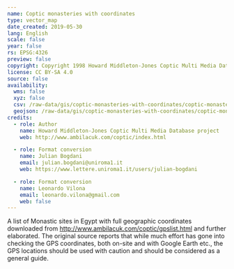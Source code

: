 ```yaml
---
name: Coptic monasteries with coordinates
type: vector_map
date_created: 2019-05-30
lang: English
scale: false
year: false
rs: EPSG:4326
preview: false
copyright: Copyright 1998 Howard Middleton-Jones Coptic Multi Media Database project.
license: CC BY-SA 4.0
source: false
availability:
  wms: false
  xyz: false
  csv: /raw-data/gis/coptic-monasteries-with-coordinates/coptic-monasteries-with-coordinates.csv
  geojson: /raw-data/gis/coptic-monasteries-with-coordinates/coptic-monasteries-with-coordinates.geojson
credits:
  - role: Author
    name: Howard Middleton-Jones Coptic Multi Media Database project
    web: http://www.ambilacuk.com/coptic/index.html

  - role: Format conversion
    name: Julian Bogdani
    email: julian.bogdani@uniroma1.it
    web: https://www.lettere.uniroma1.it/users/julian-bogdani

  - role: Format conversion
    name: Leonardo Vilona
    email: leonardo.vilona@gmail.com
    web: false
---
```


A list of Monastic sites in Egypt with full geographic coordinates downloaded from http://www.ambilacuk.com/coptic/gpslist.html and further elaborated. The original source reports that while much effort has gone into checking the GPS coordinates, both on-site and with Google Earth etc., the GPS locations should be used with caution and should be considered as a general guide.
